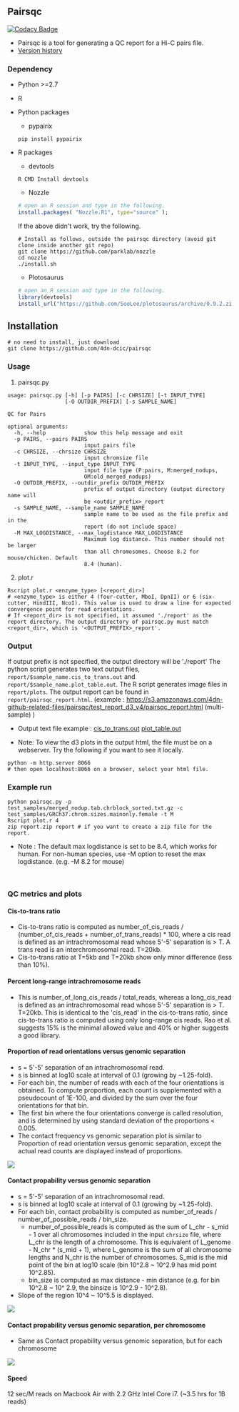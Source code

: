 ## Pairsqc
[![Codacy Badge](https://api.codacy.com/project/badge/Grade/d7fb14bb0c64435797a621fa677934a7)](https://www.codacy.com/app/SooLee/pairsqc?utm_source=github.com&utm_medium=referral&utm_content=SooLee/pairsqc&utm_campaign=badger)
* Pairsqc is a tool for generating a QC report for a Hi-C pairs file. 
* [Version history](VERSION_HISTORY.md)

### Dependency
* Python >=2.7
* R
* Python packages
  * pypairix
  ```
  pip install pypairix
  ```
  
* R packages
  * devtools
  ```
  R CMD Install devtools
  ```
  * Nozzle
  ```r
  # open an R session and type in the following.
  install.packages( "Nozzle.R1", type="source" );
  ```
  If the above didn't work, try the following.
  ```
  # Install as follows, outside the pairsqc directory (avoid git clone inside another git repo)
  git clone https://github.com/parklab/nozzle
  cd nozzle
  ./install.sh
  ```
  * Plotosaurus
  ```r
  # open an R session and type in the following.
  library(devtools)
  install_url("https://github.com/SooLee/plotosaurus/archive/0.9.2.zip")
  ```
  
## Installation
```
# no need to install, just download
git clone https://github.com/4dn-dcic/pairsqc
```

### Usage
1) pairsqc.py
```
usage: pairsqc.py [-h] [-p PAIRS] [-c CHRSIZE] [-t INPUT_TYPE]
                  [-O OUTDIR_PREFIX] [-s SAMPLE_NAME]

QC for Pairs

optional arguments:
  -h, --help            show this help message and exit
  -p PAIRS, --pairs PAIRS
                        input pairs file
  -c CHRSIZE, --chrsize CHRSIZE
                        input chromsize file
  -t INPUT_TYPE, --input_type INPUT_TYPE
                        input file type (P:pairs, M:merged_nodups,
                        OM:old_merged_nodups)
  -O OUTDIR_PREFIX, --outdir_prefix OUTDIR_PREFIX
                        prefix of output directory (output directory name will
                        be <outdir_prefix>_report
  -s SAMPLE_NAME, --sample_name SAMPLE_NAME
                        sample name to be used as the file prefix and in the
                        report (do not include space)
  -M MAX_LOGDISTANCE, --max_logdistance MAX_LOGDISTANCE
                        Maximum log distance. This number should not be larger
                        than all chromosomes. Choose 8.2 for mouse/chicken. Default
                        8.4 (human).
```
2) plot.r
```
Rscript plot.r <enzyme_type> [<report_dir>]
# <enzyme_type> is either 4 (four-cutter, MboI, DpnII) or 6 (six-cutter, HindIII, NcoI). This value is used to draw a line for expected convergence point for read orientations.
# If <report_dir> is not specified, it assumed './report' as the report directory. The output directory of pairsqc.py must match <report_dir>, which is '<OUTPUT_PREFIX>_report'.
```

### Output
If output prefix is not specified, the output directory will be './report'
The python script generates two text output files, `report/$sample_name.cis_to_trans.out` and `report/$sample_name.plot_table.out`.
The R script generates image files in `report/plots`.
The output report can be found in `report/pairsqc_report.html`. (example : https://s3.amazonaws.com/4dn-github-related-files/pairsqc/test_report_d3_v4/pairsqc_report.html (multi-sample) )
* Output text file example : [cis_to_trans.out](report/cis_to_trans.out) [plot_table.out](report/plot_table.out)

* Note: To view the d3 plots in the output html, the file must be on a webserver. Try the following if you want to see it locally.
```
python -m http.server 8066
# then open localhost:8066 on a browser, select your html file.
```

### Example run
```
python pairsqc.py -p test_samples/merged_nodup.tab.chrblock_sorted.txt.gz -c test_samples/GRCh37.chrom.sizes.mainonly.female -t M
Rscript plot.r 4
zip report.zip report # if you want to create a zip file for the report.
```
* Note : The default max logdistance is set to be 8.4, which works for human. For non-human species, use -M option to reset the max logdistance. (e.g. -M 8.2 for mouse)


&nbsp;
### QC metrics and plots
#### Cis-to-trans ratio
* Cis-to-trans ratio is computed as number_of_cis_reads / (number_of_cis_reads + number_of_trans_reads) * 100, where a cis read is defined as an intrachromosomal read whose 5'-5' separation is > T. A trans read is an interchromosomal read. T=20kb.
* Cis-to-trans ratio at T=5kb and T=20kb show only minor difference (less than 10%).

#### Percent long-range intrachromosome reads
* This is number_of_long_cis_reads / total_reads, whereas a long_cis_read is defined as an intrachromosomal read whose 5'-5' separation is > T. T=20kb. This is identical to the 'cis_read' in the cis-to-trans ratio, since cis-to-trans ratio is computed using only long-range cis reads. Rao et al. suggests 15% is the minimal allowed value and 40% or higher suggests a good library.

#### Proportion of read orientations versus genomic separation
* s = 5'-5' separation of an intrachromosomal read.
* s is binned at log10 scale at interval of 0.1 (growing by ~1.25-fold).
* For each bin, the number of reads with each of the four orientations is obtained. To compute proportion, each count is supplemented with a pseudocount of 1E-100, and divided by the sum over the four orientations for that bin.
* The first bin where the four orientations converge is called resolution, and is determined by using standard deviation of the proportions < 0.005.
* The contact frequency vs genomic separation plot is similar to Proportion of read orientation versus genomic separation, except the actual read counts are displayed instead of proportions.

![](report/plots/proportion.png)


#### Contact propability versus genomic separation
* s = 5'-5' separation of an intrachromosomal read.
* s is binned at log10 scale at interval of 0.1 (growing by ~1.25-fold).
* For each bin, contact probability is computed as number_of_reads / number_of_possible_reads / bin_size.
  * number_of_possible_reads is computed as the sum of L_chr - s_mid - 1 over all chromosomes included in the input `chrsize` file, where L_chr is the length of a chromosome. This is equivalent of L_genome - N_chr * (s_mid + 1), where L_genome is the sum of all chromosome lengths and N_chr is the number of chromosomes. S_mid is the mid point of the bin at log10 scale (bin 10^2.8 ~ 10^2.9 has mid point 10^2.85).
  * bin_size is computed as max distance - min distance (e.g. for bin 10^2.8 ~ 10^ 2.9, the binsize is 10^2.9 - 10^2.8).
* Slope of the region 10^4 ~ 10^5.5 is displayed.

![](report/plots/log10prob.png)

#### Contact propability versus genomic separation, per chromosome
* Same as Contact propability versus genomic separation, but for each chromosome

![](report/plots/log10prob_chr.png)

#### Speed
12 sec/M reads on Macbook Air with 2.2 GHz Intel Core i7.
(~3.5 hrs for 1B reads)

